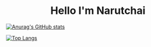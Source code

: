 <center><h1>Hello I'm Narutchai</h1></center>

[![Anurag's GitHub stats](https://github-readme-stats.vercel.app/api?username=Narutchai01&theme=outrun )](https://github.com/anuraghazra/github-readme-stats)

[![Top Langs](https://github-readme-stats.vercel.app/api/top-langs/?username=Narutchai01&theme=outrun )](https://github.com/anuraghazra/github-readme-stats)

